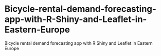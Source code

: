 # Bicycle-rental-demand-forecasting-app-with-R-Shiny-and-Leaflet-in-Eastern-Europe
Bicycle rental demand forecasting app with R Shiny and Leaflet in Eastern Europe
